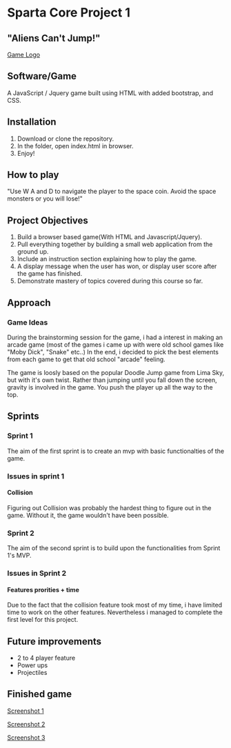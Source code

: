 # Sparta Core Project 1
## "Aliens Can't Jump!"
[Game Logo](AliensCantJump/images/alienscantjumplogo.png)

## Software/Game
A JavaScript / Jquery game built using HTML with added bootstrap, and CSS.

## Installation
1. Download or clone the repository.
2. In the folder, open index.html in browser.
3. Enjoy!

## How to play
"Use W A and D to navigate the player to the space coin. Avoid the space monsters or you will lose!"

## Project Objectives
1. Build a browser based game(With HTML and Javascript/Jquery).
2. Pull everything together by building a small web application from the ground up.
3. Include an instruction section explaining how to play the game.
4. A display message when the user has won, or display user score after the game has finished.
5. Demonstrate mastery of topics covered during this course so far.

## Approach

### Game Ideas
During the brainstorming session for the game, i had a interest in making an arcade game (most of the games i came up with were old school games like "Moby Dick", "Snake" etc..) In the end, i decided to pick the best elements from each game to get that old school "arcade" feeling.

The game is loosly based on the popular Doodle Jump game from Lima Sky, but with it's own twist. Rather than jumping until you fall down the screen, gravity is involved in the game. You push the player up all the way to the top. 

## Sprints

### Sprint 1
The aim of the first sprint is to create an mvp with basic functionalties of the game.


### Issues in sprint 1
#### Collision
Figuring out Collision was probably the hardest thing to figure out in the game. Without it, the game wouldn't have been possible.


### Sprint 2

The aim of the second sprint is to build upon the functionalities from Sprint 1's MVP.

### Issues in Sprint 2

#### Features prorities + time
Due to the fact that the collision feature took most of my time, i have limited time to work on the other features. Nevertheless i managed to complete the first  level for this project. 

## Future improvements
- 2 to 4 player feature
- Power ups
- Projectiles 

## Finished game

[Screenshot 1](AliensCantJump/MarkdownImages/screenshot1.png)

[Screenshot 2](AliensCantJump/MarkdownImages/screenshot2.png)

[Screenshot 3](AliensCantJump/MarkdownImages/screenshot3.png)